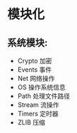 # 模块化

## 系统模块:
- Crypto	加密
- Events	事件
- Net	网络操作
- OS	操作系统信息
- Path	处理文件路径
- Stream	流操作
- Timers	定时器
- ZLIB	压缩